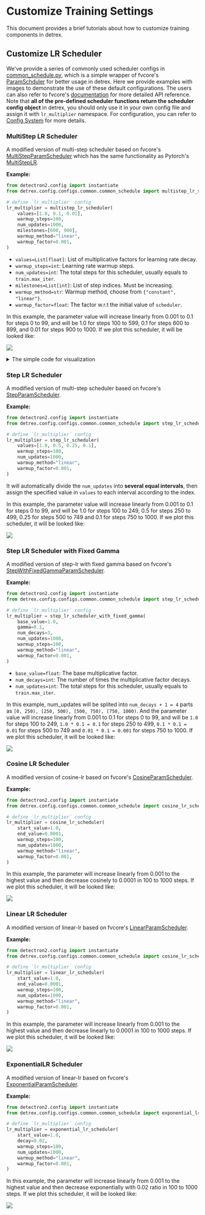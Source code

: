 # Customize Training Settings
This document provides a brief tutorials about how to customize training components in detrex.

## Customize LR Scheduler
We've provide a series of commonly used scheduler configs in [common_schedule.py](https://github.com/IDEA-Research/detrex/blob/main/configs/common/common_schedule.py), which is a simple wrapper of fvcore's [ParamSchduler](https://detectron2.readthedocs.io/en/latest/modules/fvcore.html#fvcore.common.param_scheduler.ParamScheduler) for better usage in detrex. Here we provide examples with images to demonstrate the use of these default configurations. The users can also refer to fvcore's [documentation](https://detectron2.readthedocs.io/en/latest/modules/fvcore.html#) for more detailed API reference. Note that **all of the pre-defined scheduler functions return the scheduler config object** in detrex, you should only use it in your own config file and assign it with ``lr_multiplier`` namespace. For configuration, you can refer to [Config System](https://detrex.readthedocs.io/en/latest/tutorials/Config_System.html) for more details.

### MultiStep LR Scheduler
A modified version of multi-step scheduler based on fvcore's [MultiStepParamScheduler](https://detectron2.readthedocs.io/en/latest/modules/fvcore.html#fvcore.common.param_scheduler.MultiStepParamScheduler) which has the same functionality as Pytorch's [MultiStepLR](https://pytorch.org/docs/stable/generated/torch.optim.lr_scheduler.MultiStepLR.html?highlight=multistep#torch.optim.lr_scheduler.MultiStepLR).

**Example:**
```python
from detectron2.config import instantiate
from detrex.config.configs.common.common_schedule import multistep_lr_scheduler

# define `lr_multiplier` config
lr_multiplier = multistep_lr_scheduler(
    values=[1.0, 0.1, 0.01],
    warmup_steps=100,
    num_updates=1000,
    milestones=[600, 900],
    warmup_method="linear",
    warmup_factor=0.001,
)
```
- `values=List[float]`: List of multiplicative factors for learning rate decay.
- `warmup_steps=int`: Learning rate warmup steps.
- `num_updates=int`: The total steps for this scheduler, usually equals to ``train.max_iter``.
- `milestones=List[int]`: List of step indices. Must be increasing.
- `warmup_method=str`: Warmup method, choose from ``{"constant", "linear"}``.
- `warmup_factor=float`: The factor w.r.t the initial value of ``scheduler``.

In this example, the parameter value will increase linearly from 0.001 to 0.1 for steps 0 to 99, and will be 1.0 for steps 100 to 599, 0.1 for steps 600 to 899, and 0.01 for steps 900 to 1000. If we plot this scheduler, it will be looked like:

![](./assets/multi_step_lr_scheduler.png)

<details>
<summary> The simple code for visualization </summary>

```python
scheduler = instantiate(lr_multiplier)

x = []
y = []
for i in range(1000):
    x.append(i)
    y.append(scheduler(i/1000))


# Plot the line
plt.plot(x, y, color="blue", alpha=0.7, linewidth=2.3)

# Add labels and title to the plot
plt.xlabel('Iterations')
plt.ylabel('Learning Rate')
plt.title('MultiStep Scheduler')

# Save the plot image
plt.savefig('line_plot.png')
```

</details>

### Step LR Scheduler
A modified version of multi-step scheduler based on fvcore's [StepParamScheduler](https://detectron2.readthedocs.io/en/latest/modules/fvcore.html#fvcore.common.param_scheduler.StepParamScheduler).

**Example:**
```python
from detectron2.config import instantiate
from detrex.config.configs.common.common_schedule import step_lr_scheduler

# define `lr_multiplier` config
lr_multiplier = step_lr_scheduler(
    values=[1.0, 0.5, 0.25, 0.1],
    warmup_steps=100,
    num_updates=1000,
    warmup_method="linear",
    warmup_factor=0.001,
)
```

It will automatically divide the ``num_updates`` into **several equal intervals**, then assign the specified value in ``values`` to each interval according to the index.

In this example, the parameter value will increase linearly from 0.001 to 0.1 for steps 0 to 99, and will be 1.0 for steps 100 to 249, 0.5 for steps 250 to 499, 0.25 for steps 500 to 749 and 0.1 for steps 750 to 1000. If we plot this scheduler, it will be looked like:

![](./assets/step_lr_scheduler.png)


### Step LR Scheduler with Fixed Gamma

A modified version of step-lr with fixed gamma based on fvcore's [StepWithFixedGammaParamScheduler](https://detectron2.readthedocs.io/en/latest/modules/fvcore.html#fvcore.common.param_scheduler.StepWithFixedGammaParamScheduler).

**Example:**
```python
from detectron2.config import instantiate
from detrex.config.configs.common.common_schedule import step_lr_scheduler_with_fixed_gamma

# define `lr_multiplier` config
lr_multiplier = step_lr_scheduler_with_fixed_gamma(
    base_value=1.0,
    gamma=0.1,
    num_decays=3,
    num_updates=1000,
    warmup_steps=100,
    warmup_method="linear",
    warmup_factor=0.001,
)
```
- `base_value=float`: The base multiplicative factor.
- `num_decays=int`: The number of times the multiplicative factor decays.
- `num_updates=int`: The total steps for this scheduler, usually equals to ``train.max_iter``.

In this example, num_updates will be splited into `num_decays + 1 = 4` parts as `[0, 250), [250, 500), [500, 750), [750, 1000)`. And the parameter value will increase linearly from 0.001 to 0.1 for steps 0 to 99, and will be `1.0` for steps 100 to 249, `1.0 * 0.1 = 0.1` for steps 250 to 499, `0.1 * 0.1 = 0.01` for steps 500 to 749 and `0.01 * 0.1 = 0.001` for steps 750 to 1000. If we plot this scheduler, it will be looked like:

![](./assets/step_lr_with_fixed_gamma.png)


### Cosine LR Scheduler

A modified version of cosine-lr based on fvcore's [CosineParamScheduler](https://detectron2.readthedocs.io/en/latest/modules/fvcore.html#fvcore.common.param_scheduler.CosineParamScheduler).

**Example:**
```python
from detectron2.config import instantiate
from detrex.config.configs.common.common_schedule import cosine_lr_scheduler, linear_lr_scheduler

# define `lr_multiplier` config
lr_multiplier = cosine_lr_scheduler(
    start_value=1.0,
    end_value=0.0001,
    warmup_steps=100,
    num_updates=1000,
    warmup_method="linear",
    warmup_factor=0.001,
)
```

In this example, the parameter will increase linearly from 0.001 to the highest value and then decrease cosinely to 0.0001 in 100 to 1000 steps. If we plot this scheduler, it will be looked like:

![](./assets/cosine_lr_scheduler.png)

### Linear LR Scheduler
A modified version of linear-lr based on fvcore's [LinearParamScheduler](https://detectron2.readthedocs.io/en/latest/modules/fvcore.html#fvcore.common.param_scheduler.LinearParamScheduler).

**Example:**
```python
from detectron2.config import instantiate
from detrex.config.configs.common.common_schedule import cosine_lr_scheduler, linear_lr_scheduler

# define `lr_multiplier` config
lr_multiplier = linear_lr_scheduler(
    start_value=1.0,
    end_value=0.0001,
    warmup_steps=100,
    num_updates=1000,
    warmup_method="linear",
    warmup_factor=0.001,
)
```

In this example, the parameter will increase linearly from 0.001 to the highest value and then decrease linearly to 0.0001 in 100 to 1000 steps. If we plot this scheduler, it will be looked like:

![](./assets/linear_lr_scheduler.png)


### ExponentialLR Scheduler
A modified version of linear-lr based on fvcore's [ExponentialParamScheduler](https://detectron2.readthedocs.io/en/latest/modules/fvcore.html#fvcore.common.param_scheduler.ExponentialParamScheduler).

**Example:**
```python
from detectron2.config import instantiate
from detrex.config.configs.common.common_schedule import exponential_lr_scheduler

# define `lr_multiplier` config
lr_multiplier = exponential_lr_scheduler(
    start_value=1.0,
    decay=0.02,
    warmup_steps=100,
    num_updates=1000,
    warmup_method="linear",
    warmup_factor=0.001,
)
```

In this example, the parameter will increase linearly from 0.001 to the highest value and then decrease exponentially with 0.02 ratio in 100 to 1000 steps. If we plot this scheduler, it will be looked like:

![](./assets/exponential_lr_scheduler.png)


